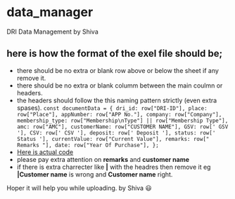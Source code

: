 # data_manager
DRI Data Management by Shiva
## here is how the format of the exel file should be;
* there should be no extra or blank row above or below the sheet if any remove it.
* there should be no extra or blank columm between the main coulmn or headers.
* the headers should follow the this naming pattern strictly (even extra spases).
  `const documentData = {
            dri_id: row["DRI-ID"],
            place: row["Place"],
            appNumber: row["APP No."],
            company: row["Company"],
            membership_type: row["Membership\nType"] || row["Membership Type"],
            amc: row["AMC"],
            customerName: row["CUSTOMER NAME"],
            GSV: row[' GSV '],
            CSV: row[' CSV '],
            deposit: row[' Deposit '],
            status: row[' Status '],
            currentValue: row["Current Value"],
            remarks: row[" Remarks "],
            date: row["Year Of Purchase"],
          };`
* [Here is actual code](https://github.com/Metageeks-Technologies/data_manager/blob/main/server/controllers/mainDataControllers.js) 
* please pay extra attention on **remarks** and **customer name**
* if there is extra charrecter like **|** with the headres then remove it eg **|Customer name** is wrong and **Customer name** right.

Hoper it will help you while uploading.
by Shiva :smiley:

